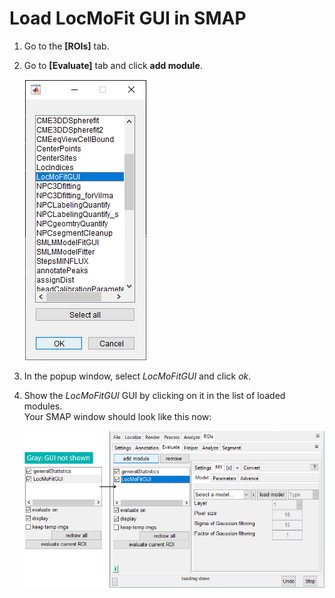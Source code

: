 # Load LocMoFit GUI in SMAP
1. Go to the **[ROIs]** tab.
2. Go to **[Evaluate]** tab and click **add module**.

   ![popup window 'add module'](../images/popup_addModule.PNG)
3. In the popup window, select _LocMoFitGUI_ and click *ok*.
4. Show the _LocMoFitGUI_ GUI by clicking on it in the list of loaded modules.   
Your SMAP window should look like this now:

   ![LocMoFit GUI in SMAP](../images/LocMoFit_show.PNG)